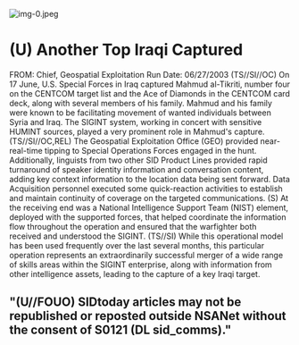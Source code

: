![img-0.jpeg](img-0.jpeg)

# (U) Another Top Iraqi Captured 

FROM:
Chief, Geospatial Exploitation
Run Date: 06/27/2003
(TS//SI//OC) On 17 June, U.S. Special Forces in Iraq captured Mahmud al-Tikriti, number four on the CENTCOM target list and the Ace of Diamonds in the CENTCOM card deck, along with several members of his family. Mahmud and his family were known to be facilitating movement of wanted individuals between Syria and Iraq. The SIGINT system, working in concert with sensitive HUMINT sources, played a very prominent role in Mahmud's capture.
(TS//SI//OC,REL) The Geospatial Exploitation Office (GEO) provided near-real-time tipping to Special Operations Forces engaged in the hunt. Additionally, linguists from two other SID Product Lines provided rapid turnaround of speaker identity information and conversation content, adding key context information to the location data being sent forward. Data Acquisition personnel executed some quick-reaction activities to establish and maintain continuity of coverage on the targeted communications.
(S) At the receiving end was a National Intelligence Support Team (NIST) element, deployed with the supported forces, that helped coordinate the information flow throughout the operation and ensured that the warfighter both received and understood the SIGINT.
(TS//SI) While this operational model has been used frequently over the last several months, this particular operation represents an extraordinarily successful merger of a wide range of skills areas within the SIGINT enterprise, along with information from other intelligence assets, leading to the capture of a key Iraqi target.

## "(U//FOUO) SIDtoday articles may not be republished or reposted outside NSANet without the consent of S0121 (DL sid_comms)."
